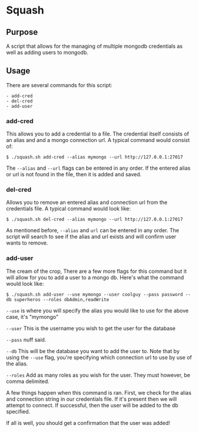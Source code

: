 # Squash

## Purpose 

A script that allows for the managing of multiple mongodb credentials as well as adding users to mongodb.

## Usage

There are several commands for this script:

	- add-cred
	- del-cred
	- add-user


### add-cred

This allows you to add a credential to a file. The credential itself consists of an alias and and a mongo connection url. A typical command would consist of:

```
$ ./squash.sh add-cred --alias mymongo --url http://127.0.0.1:27017
```

The `--alias` and `--url` flags can be entered in any order. If the entered alias or url is not found in the file, then it is added and saved. 

### del-cred

Allows you to remove an entered alias and connection url from the credentials file. A typical command would look like:

```
$ ./squash.sh del-cred --alias mymongo --url http://127.0.0.1:27017
```

As mentioned before, `--alias` and `url` can be entered in any order. The script will search to see if the alias and url exists and will confirm user wants to remove. 

### add-user

The cream of the crop, There are a few more flags for this command but it will allow for you to add a user to a mongo db. Here's what the command would look like:

```
$ ./squash.sh add-user --use mymongo --user coolguy --pass password --db superheros --roles dbAdmin,readWrite
```
`--use` is where you will specify the alias you would like to use for the above case, it's "mymongo"

`--user` This is the username you wish to get the user for the database

`--pass` nuff said.

`--db` This will be the database you want to add the user to. Note that by using the `--use` flag, you're specifying which connection url to use by use of the alias.

`--roles` Add as many roles as you wish for the user. They must however, be comma delimited.


A few things happen when this command is ran. First, we check for the alias and connection string in our credentials file. If it's present then we will attempt to connect. If successful, then the user will be added to the db specified. 

If all is well, you should get a confirmation that the user was added!